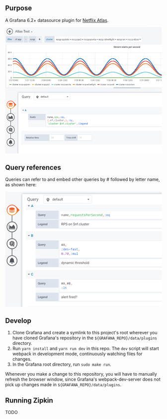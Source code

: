 ## Purpose

A Grafana 6.2+ datasource plugin for [Netflix Atlas](https://github.com/netflix/atlas/wiki).

![Plugin example](doc/img/sps.png)

## Query references

Queries can refer to and embed other queries by # followed by letter name, as shown here:

![Query references](doc/img/query_references.png)

## Develop

1. Clone Grafana and create a symlink to this project's root wherever you have cloned Grafana's repository in the `${GRAFANA_REPO}/data/plugins` directory.
2. Run `yarn install` and `yarn run dev` in this repo. The `dev` script will start webpack in development mode, continuously watching files for changes.
3. In the Grafana root directory, run `sudo make run`.

Whenever you make a change to this repository, you will have to manually refresh the browser window, since Grafana's webpack-dev-server does not pick up changes made in `${GRAFANA_REPO}/data/plugins`.

## Running Zipkin

TODO